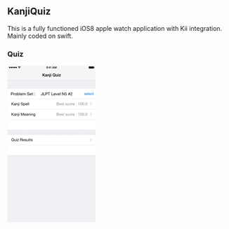 ## KanjiQuiz
This is a fully functioned iOS8 apple watch application with Kii integration.
Mainly coded on swift.
### Quiz
![alt tag](kanji-quiz-1.gif)
